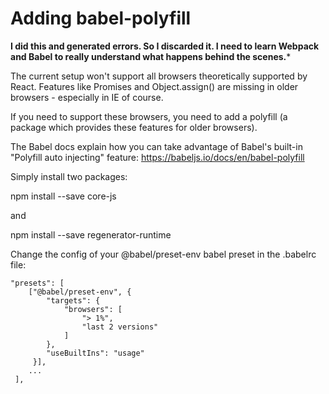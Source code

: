 # Adding babel-polyfill

**I did this and generated errors. So I discarded it. I need to learn Webpack and Babel to really understand what happens behind the scenes.***

The current setup won't support all browsers theoretically supported by React. Features like Promises and Object.assign()  are missing in older browsers - especially in IE of course.

If you need to support these browsers, you need to add a polyfill (a package which provides these features for older browsers).

The Babel docs explain how you can take advantage of Babel's built-in "Polyfill auto injecting" feature: https://babeljs.io/docs/en/babel-polyfill

Simply install two packages:

npm install --save core-js

and

npm install --save regenerator-runtime 

Change the config of your @babel/preset-env  babel preset in the .babelrc  file: 

    "presets": [
        ["@babel/preset-env", {
            "targets": {
                "browsers": [
                    "> 1%",
                    "last 2 versions"
                ]
            },
            "useBuiltIns": "usage"
         }],
        ...
     ],